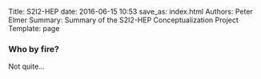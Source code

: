 Title: S2I2-HEP
date: 2016-06-15 10:53
save_as: index.html
Authors: Peter Elmer
Summary: Summary of the S2I2-HEP Conceptualization Project
Template: page

### Who by fire?

Not quite...
